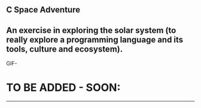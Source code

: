C Space Adventure
-------------------

An exercise in exploring the solar system (to really explore a programming language and its tools, culture and ecosystem).
-----
GIF-
# TO BE ADDED - SOON:
-----